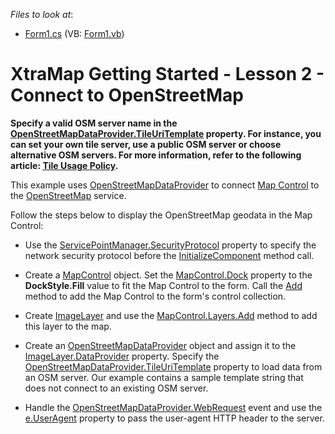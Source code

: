 <!-- default file list -->
*Files to look at*:

* [Form1.cs](./CS/ConnectToOpenStreet/Form1.cs) (VB: [Form1.vb](./VB/ConnectToOpenStreet/Form1.vb))
<!-- default file list end -->
# XtraMap Getting Started - Lesson 2 - Connect to OpenStreetMap

**Specify a valid OSM server name in the [OpenStreetMapDataProvider.TileUriTemplate](https://docs.devexpress.com/WindowsForms/DevExpress.XtraMap.OpenStreetMapDataProvider.TileUriTemplate) property. For instance, you can set your own tile server, use a public OSM server or choose alternative OSM servers. For more information, refer to the following article: [Tile Usage Policy](https://operations.osmfoundation.org/policies/tiles).**

This example uses [OpenStreetMapDataProvider](https://docs.devexpress.com/WindowsForms/DevExpress.XtraMap.OpenStreetMapDataProvider) to connect [Map Control](xref:15074) to the [OpenStreetMap](http://www.openstreetmap.org/) service.

Follow the steps below to display the OpenStreetMap geodata in the Map Control:

* Use the [ServicePointManager.SecurityProtocol](https://docs.microsoft.com/en-us/dotnet/api/system.net.servicepointmanager.securityprotocol?view=net-5.0) property to specify the network security protocol before the [InitializeComponent](https://docs.microsoft.com/en-us/dotnet/api/system.windows.markup.icomponentconnector.initializecomponent?view=net-5.0.) method call.

* Create a [MapControl](https://docs.devexpress.com/WindowsForms/DevExpress.XtraMap.MapControl) object. Set the [MapControl.Dock](https://docs.microsoft.com/en-us/dotnet/api/system.windows.forms.control.dock?view=net-5.0#System_Windows_Forms_Control_Dock) property to the **DockStyle.Fill** value to fit the Map Control to the form. Call the [Add](https://docs.microsoft.com/en-us/dotnet/api/system.windows.forms.control.controlcollection.add?view=net-5.0#System_Windows_Forms_Control_ControlCollection_Add_System_Windows_Forms_Control_) method to add the Map Control to the form's control collection.       

* Create [ImageLayer](https://docs.devexpress.com/WindowsForms/DevExpress.XtraMap.ImageLayer) and use the [MapControl.Layers.Add](http://docs.devexpress.devx/CoreLibraries/DevExpress.Utils.DXCollectionBase-1.Add(-0)) method to add this layer to the map.  

* Create an [OpenStreetMapDataProvider](xref:DevExpress.XtraMap.OpenStreetMapDataProvider) object and assign it to the [ImageLayer.DataProvider](https://docs.devexpress.com/CoreLibraries/DevExpress.Utils.DXCollectionBase-1.Add(-0)) property. Specify the [OpenStreetMapDataProvider.TileUriTemplate](https://docs.devexpress.com/WindowsForms/DevExpress.XtraMap.OpenStreetMapDataProvider.TileUriTemplate) property to load data from an OSM server. Our example contains a sample template string that does not connect to an existing OSM server.   

* Handle the [OpenStreetMapDataProvider.WebRequest](https://docs.devexpress.com/WindowsForms/DevExpress.XtraMap.MapImageDataProviderBase.WebRequest) event and use the [e.UserAgent](https://docs.devexpress.com/WindowsForms/DevExpress.XtraMap.MapWebRequestEventArgs.UserAgent) property to pass the user-agent HTTP header to the server.
<br/>

